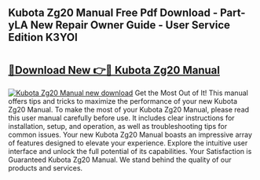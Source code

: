 ## Kubota Zg20 Manual Free Pdf Download - Part-yLA New Repair Owner Guide - User Service Edition K3YOI

# <h2><a href="http://bc91090.oget.top/?id=Kubota+Zg20+Manual">🔗Download New 👉🔴 Kubota Zg20 Manual</a></h2>

[![Kubota Zg20 Manual new download](https://i.imgur.com/5g1atiW.png)](http://bc91090.oget.top/?id=Kubota+Zg20+Manual)
Get the Most Out of It! This manual offers tips and tricks to maximize the performance of your new Kubota Zg20 Manual. To make the most of your Kubota Zg20 Manual, please read this user manual carefully before use. It includes clear instructions for installation, setup, and operation, as well as troubleshooting tips for common issues. Your new Kubota Zg20 Manual boasts an impressive array of features designed to elevate your experience. Explore the intuitive user interface and unlock the full potential of its capabilities. Your Satisfaction is Guaranteed Kubota Zg20 Manual. We stand behind the quality of our products and services.
